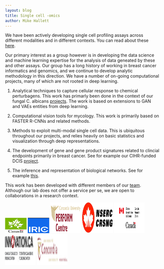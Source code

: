 ```yaml
---
layout: blog
title: Single cell -omics
author: Mike Hallett
---
```


We have been actively developing single cell profiling assays 
across  different modalities and in different contexts.
You can read about these [here](https://www.mikehallett.science/research/single-cell/).


Our primary interest as a group however is in developing the data science and machine learning expertise for the  analysis of data geneated by these and other assays. 
Our group has a long history of working in breast cancer informatics and genomics, and we continue to develop analytic methodology in this 
direction. We have a number of on-going computational projects, many of which
are not rooted in deep learning.

1. Analytical techniques to capture cellular response to chemical perturbagens. This work has primarly been done in the context of 
our fungal C. albicans [projects](https://www.mikehallett.science/research/fungal-drug-profiles/). The work is based on extensions to GAN and VAEs entities from deep learning.

2. Computational vision tools for mycology. This work is primarily based on FASTER R-CNNs and related methods.

3. Methods to exploit multi-modal single cell data. This is ubiquitous throughout our projects, and relies heavily on basic statistics and visualization through deep representations.

4. The development of gene and gene product signatures related to clincial endpoints primarily in breast cancer.  See for example our 
CIHR-funded DCIS [project](https://www.mikehallett.science/research/dcis-precise/).

5. The inference and representation of biological networks. See
for example [this](https://www.mikehallett.science/research/biological-networks/).





This work has been developed with different members of our [team](https://www.mikehallett.science/team/).
Although our lab does not offer a service per se, 
we are open to collaborations in a research context.


<img class="pull-left" height="50" width="70" src="/images/cihr_logo.jpg">
<img class="pull-left" height="50" width="70"  src="/images/iric.png">
<img class="pull-left" height="100" width="100" src="/images/perform.gif">
<img class="pull-left" height="100" width="100"    src="/images/nserc.jpg">
<img class="pull-left" height="100" width="100" src="/images/crc.png">
<img class="pull-left" height="100" width="100" src="/images/Innovation_Logo.png">
<img class="pull-left" height="100" width="100" src="/images/concordia.logo.big.png">
